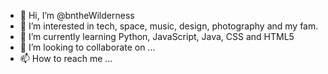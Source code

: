 - 👋 Hi, I’m @bntheWilderness
- 👀 I’m interested in tech, space, music, design, photography and my fam. 
- 🌱 I’m currently learning Python, JavaScript, Java, CSS and HTML5
- 💞️ I’m looking to collaborate on ...
- 📫 How to reach me ...

<!---
bntheWilderness/bntheWilderness is a ✨ special ✨ repository because its `README.md` (this file) appears on your GitHub profile.
You can click the Preview link to take a look at your changes.
--->
